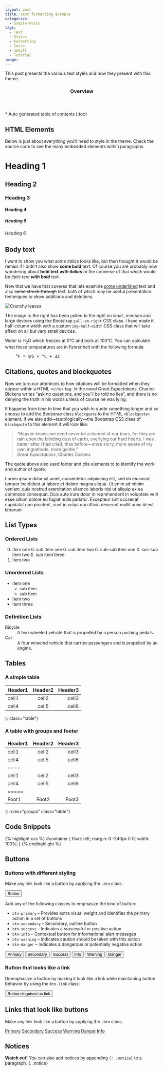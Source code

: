 ```yaml
---
layout: post
title: Text formatting example
categories:
  - Sample-Posts
tags:
  - Text
  - Styles
  - Formatting
  - Intro
  - Jekyll
  - Tutorial
image:
---
```


This post presents the various text styles and how they present with this theme. 

<!--end-of-excerpt-->

<section id="table-of-contents" class="toc">
  <header>
    <h3>Overview</h3>
  </header>
<div id="drawer" markdown="1">
*  Auto generated table of contents
{:toc}
</div>
</section><!-- /#table-of-contents -->

## HTML Elements

Below is just about everything you'll need to style in the theme. 
Check the source code to see the many embedded elements within paragraphs.

# Heading 1

## Heading 2

### Heading 3

#### Heading 4

##### Heading 5

###### Heading 6

## Body text

I want to show you what *some italics* looks like, but then thought
it would be remiss if I didn't also show **some bold** text. Of course you are
probably now wondering about **bold text _with italics_** or the converse of that
which would be *italic text __with bold__* text. 

Now that we have that covered that lets examine <u>some underlined</u> text
and also <strike>some struck-through</strike> text, both of which may be useful
presentation techniques to show additions and deletions.

<img class="img-half-width img-rounded pull-sm-right" 
    src="{{ '/images/crunchy-leaves-20151111-112903-1798.jpg' | prepend: site.baseurl | prepend: site.url }}" 
    alt="Crunchy leaves">
    

The image to the right has been pulled to the right on
small, medium and large devices using the
Bootstrap `pull-sm-right` CSS class. I have
made it half-column width with a custom `img-half-width` CSS class
that will take affect on all but very small devices.

Water is H<sub>2</sub>O which freezes at 0°C and boils at 100°C.
You can calculate what these temperatures are in Fahrenheit with the
following formula:

<pre>
    °F = 9⁄5 × °C + 32
</pre>      

## Citations, quotes and blockquotes

Now we turn our attentions to how citations will
be formatted when they appear within a HTML `<cite>` tag. In the
novel <cite>Great Expectations</cite>, Charles Dickens writes
"ask no questions, and you'll be told no lies", and there is no
denying the truth in his words unless of course he was lying. 

It happens from time to time that you wish to quote something longer
and so choose to add the Bootstrap class `blockquote` to
the HTML `<blockquote>` element. If we also add—tautologically—the Bootstrap
CSS class of `blockquote` to this element it will look like:

<blockquote class="blockquote">
<q>Heaven knows we need never be ashamed of our tears,
for they are rain upon the blinding dust of earth,
overlying our hard hearts. I was better after I had cried,
than before—more sorry, more aware of my own ingratitude, more gentle.</q>
<footer class="blockquote-footer"><cite>Great Expectations</cite>, Charles Dickens</footer>
</blockquote>

The quote above also used footer and cite elements to
to identify the work and author of quote.

Lorem ipsum dolor sit amet, consectetur adipiscing elit, sed do
eiusmod tempor incididunt ut labore et dolore magna aliqua. Ut
enim ad minim veniam, quis nostrud exercitation ullamco laboris
nisi ut aliquip ex ea commodo consequat. Duis aute irure dolor
in reprehenderit in voluptate velit esse cillum dolore eu fugiat
nulla pariatur. Excepteur sint occaecat cupidatat non proident,
sunt in culpa qui officia deserunt mollit anim id est laborum.

## List Types

### Ordered Lists

0. Item one
   0. sub item one
   0. sub item two
       0. sub-sub item one
       0. sus-sub item two
   0. sub item three
0. Item two

### Unordered Lists

* Item one
    * sub item
    * sub item
* Item two
* Item three

### Definition Lists

<dl>
  <dt>Bicycle</dt>
  <dd>A two wheeled vehicle that is propelled by a person pushing pedals.</dd>
  <dt>Car</dt>
  <dd>A four wheeled vehicle that carries passengers and is propelled by an engine.</dd>
</dl>


## Tables

### A simple table

| Header1 | Header2 | Header3 |
|:--------|:-------:|--------:|
| cell1   | cell2   | cell3   |
| cell4   | cell5   | cell6   |
{: class="table"}

### A table with groups and footer

| Header1 | Header2 | Header3 |
|:--------|:-------:|--------:|
| cell1   | cell2   | cell3   |
| cell4   | cell5   | cell6   |
|----
| cell1   | cell2   | cell3   |
| cell4   | cell5   | cell6   |
|=====
| Foot1   | Foot2   | Foot3
{: rules="groups" class="table"}

## Code Snippets

{% highlight css %}
#container {
  float: left;
  margin: 0 -240px 0 0;
  width: 100%;
}
{% endhighlight %}

## Buttons

### Buttons with different styling

Make any link look like a button by applying the `.btn` class. 

<p>
    <button type="button" class="btn" title="btn-primary">Button</button>
</p>

Add any of the following classes to emphasize the kind of button:

* `btn-primary` – Provides extra visual weight and identifies the primary action in a set of buttons
* `btn-secondary` – Secondary, outline button
* `btn-success` – Indicates a successful or positive action
* `btn-info` – Contextual button for informational alert messages
* `btn-warning` – Indicates caution should be taken with this action
* `btn-danger` – Indicates a dangerous or potentially negative action

<p>
    <button type="button" class="btn btn-primary" title="btn-primary">Primary</button>
    <button type="button" class="btn btn-secondary" title="btn-secondary">Secondary</button>
    <button type="button" class="btn btn-success" title="btn-success">Success</button>
    <button type="button" class="btn btn-info" title="btn-info">Info</button>
    <button type="button" class="btn btn-warning" title="btn-warning">Warning</button>
    <button type="button" class="btn btn-danger" title="btn-danger">Danger</button>
</p>

### Button that looks like a link

Deemphasize a button by making it look like a link while maintaining button behavior
by using the `btn-link` class:

<p>
    <!-- Deemphasize a button by making it look like a link while maintaining button behavior -->
    <button type="button" class="btn btn-link">Button disguised as link</button>
</p>



## Links that look like buttons

Make any link look like a button by applying the `.btn` class.

<p>
    <a href="#" class="btn btn-primary">Primary</a>
    <a href="#" class="btn btn-secondary">Secondary</a>
    <a href="#" class="btn btn-success">Success</a>
    <a href="#" class="btn btn-warning">Warning</a>
    <a href="#" class="btn btn-danger">Danger</a>
    <a href="#" class="btn btn-info">Info</a>
</p>

## Notices

**Watch out!** You can also add notices by appending `{: .notice}` to a paragraph.
{: .notice}

